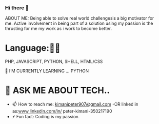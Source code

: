 ### Hi there 👋

<!--
**pishkim/pishkim** is a ✨ _special_ ✨ repository because its `README.md` (this file) appears on your GitHub profile.
-->
ABOUT ME:
Being able to solve real world challengesis a big motivator for me. Active involvement in being part of a solution using my passion is the thrusting for me my work as i work to become better.

# Language:📖📕
PHP,
JAVASCRIPT,
PYTHON,
SHELL,
HTML/CSS

🌱 I’M CURRENTLY LEARNING ...
PYTHON

# 💬 ASK ME ABOUT TECH..
- 📫 How to reach me: kimanipeter907@gmail.com
-OR linked in as:www.linkedin.com/in/ 
peter-kimani-350217190
- ⚡ Fun fact: Coding is my passion.

